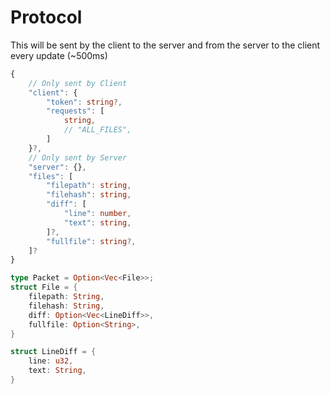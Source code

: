 # Protocol

This will be sent by the client to the server and from the server to the client every update (~500ms)

```ts
{
    // Only sent by Client
    "client": {
        "token": string?,
        "requests": [
            string,
            // "ALL_FILES",
        ]
    }?,
    // Only sent by Server
    "server": {},
    "files": [
        "filepath": string,
        "filehash": string,
        "diff": [
            "line": number,
            "text": string,
        ]?,
        "fullfile": string?,
    ]?
}
```

```rs
type Packet = Option<Vec<File>>;
struct File = {
    filepath: String,
    filehash: String,
    diff: Option<Vec<LineDiff>>,
    fullfile: Option<String>,
}

struct LineDiff = {
    line: u32,
    text: String,
}
```
